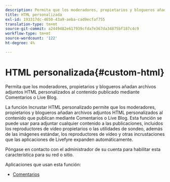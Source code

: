 ```yaml
---
description: Permita que los moderadores, propietarios y blogueros añadan archivos adjuntos HTML personalizados al contenido publicado mediante Comentarios o Live Blog.
title: HTML personalizada
exl-id: 193317dc-4650-43a9-aeba-cad9ecfaf755
translation-type: tm+mt
source-git-commit: a2449482e617939cfda7e367da34875bf187c4c9
workflow-type: tm+mt
source-wordcount: '122'
ht-degree: 4%

---
```


# HTML personalizada{#custom-html}

Permita que los moderadores, propietarios y blogueros añadan archivos adjuntos HTML personalizados al contenido publicado mediante Comentarios o Live Blog.

La función Incrustar HTML personalizado permite que los moderadores, propietarios y blogueros añadan archivos adjuntos HTML personalizados al contenido que publican mediante Comentarios o Live Blog. Esta función se puede usar para adjuntar cualquier contenido a las publicaciones, incluidos los reproductores de vídeo propietarios o las utilidades de sondeo, además de las imágenes estándar, los reproductores de vídeo y otras incrustaciones que las aplicaciones de Livefyre expanden automáticamente.

Póngase en contacto con el administrador de su cuenta para habilitar esta característica para su red o sitio.

Aplicaciones que usan esta función:

* [Comentarios](/help/using/c-about-apps/c-comments/c-comments.md)
